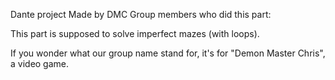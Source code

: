 Dante project
Made by DMC
Group members who did this part:

This part is supposed to solve imperfect mazes (with loops).

If you wonder what our group name stand for, it's for "Demon Master Chris", a video game.
